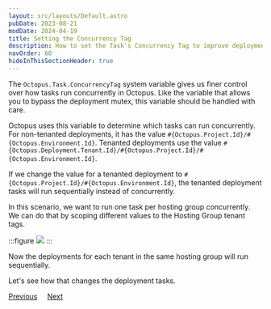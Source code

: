 ```yaml
---
layout: src/layouts/Default.astro
pubDate: 2023-08-21
modDate: 2024-04-19
title: Setting the Concurrency Tag
description: How to set the Task's Concurrency Tag to improve deployment efficiency
navOrder: 60
hideInThisSectionHeader: true
---
```


The `Octopus.Task.ConcurrencyTag` system variable gives us finer control over how tasks run concurrently in Octopus. Like the variable that allows you to bypass the deployment mutex, this variable should be handled with care.

Octopus uses this variable to determine which tasks can run concurrently. For non-tenanted deployments, it has the value `#{Octopus.Project.Id}/#{Octopus.Environment.Id}`. Tenanted deployments use the value `#{Octopus.Deployment.Tenant.Id}/#{Octopus.Project.Id}/#{Octopus.Environment.Id}`.

If we change the value for a tenanted deployment to `#{Octopus.Project.Id}/#{Octopus.Environment.Id}`, the tenanted deployment tasks will run sequentially instead of concurrently.

In this scenario, we want to run one task per hosting group concurrently. We can do that by scoping different values to the Hosting Group tenant tags.

:::figure
![](/docs/tenants/guides/tenants-sharing-machine-targets/variable.png)
:::

Now the deployments for each tenant in the same hosting group will run sequentially.

Let's see how that changes the deployment tasks.

<span><a class="button btn-secondary" href="/docs/tenants/guides/tenants-sharing-machine-targets/deploying-before-concurrency-tag">Previous</a></span>&nbsp;&nbsp;&nbsp;&nbsp;&nbsp;<span><a class="button btn-success" href="/docs/tenants/guides/tenants-sharing-machine-targets/deploying-after-concurrency-tag">Next</a></span>
